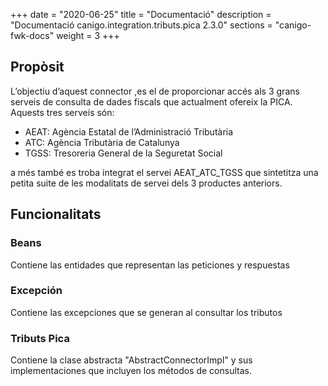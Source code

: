 +++
date        = "2020-06-25"
title       = "Documentació"
description = "Documentació canigo.integration.tributs.pica 2.3.0"
sections    = "canigo-fwk-docs"
weight      = 3
+++

## Propòsit

L’objectiu d’aquest connector ,es el de proporcionar accés als 3 grans serveis de consulta de dades fiscals que actualment ofereix la PICA. Aquests tres serveis són:

* AEAT: Agència Estatal de l’Administració Tributària
* ATC: Agència Tributària de Catalunya
* TGSS: Tresoreria General de la Seguretat Social

a més també es troba integrat el servei AEAT_ATC_TGSS que sintetitza una petita suite de les modalitats de servei dels 3 productes anteriors.

## Funcionalitats

### Beans

Contiene las entidades que representan las peticiones y respuestas

### Excepción

Contiene las excepciones que se generan al consultar los tributos

### Tributs Pica

Contiene la clase abstracta "AbstractConnectorImpl" y sus implementaciones que incluyen los métodos de consultas.
